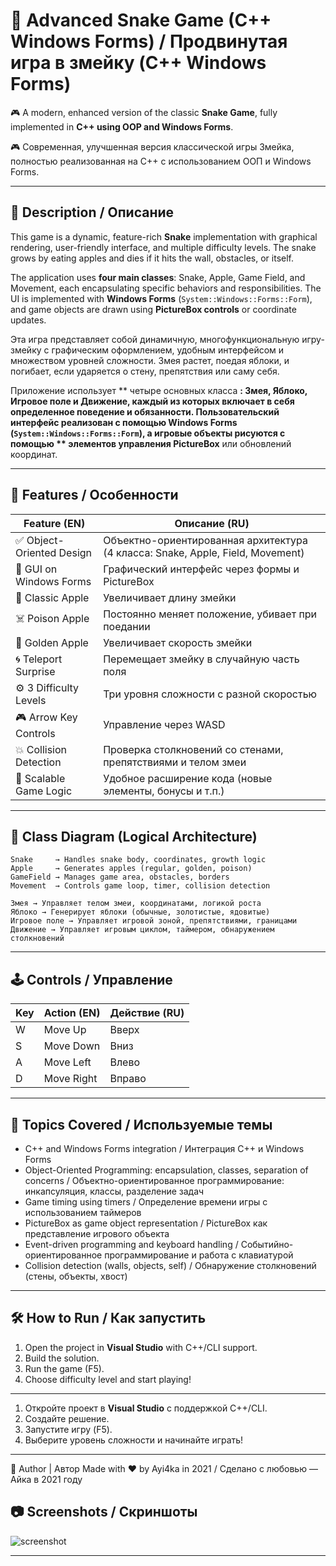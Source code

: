 # 🐍 Advanced Snake Game (C++ Windows Forms) / Продвинутая игра в змейку (C++ Windows Forms)

🎮 A modern, enhanced version of the classic **Snake Game**, fully implemented in **C++ using OOP and Windows Forms**. 

🎮 Современная, улучшенная версия классической игры Змейка, полностью реализованная на C++ с использованием ООП и Windows Forms.  

---

## 📌 Description / Описание

This game is a dynamic, feature-rich **Snake** implementation with graphical rendering, user-friendly interface, and multiple difficulty levels. The snake grows by eating apples and dies if it hits the wall, obstacles, or itself. 

The application uses **four main classes**: Snake, Apple, Game Field, and Movement, each encapsulating specific behaviors and responsibilities. The UI is implemented with **Windows Forms** (`System::Windows::Forms::Form`), and game objects are drawn using **PictureBox controls** or coordinate updates.

Эта игра представляет собой динамичную, многофункциональную игру-змейку с графическим оформлением, удобным интерфейсом и множеством уровней сложности. Змея растет, поедая яблоки, и погибает, если ударяется о стену, препятствия или саму себя.

Приложение использует ** четыре основных класса **: Змея, Яблоко, Игровое поле и Движение, каждый из которых включает в себя определенное поведение и обязанности. Пользовательский интерфейс реализован с помощью **Windows Forms** (`System::Windows::Forms::Form`), а игровые объекты рисуются с помощью ** элементов управления PictureBox** или обновлений координат.

---

## 🎯 Features / Особенности

| Feature (EN) | Описание (RU) |
|--------------|---------------|
| ✅ Object-Oriented Design | Объектно-ориентированная архитектура (4 класса: Snake, Apple, Field, Movement) |
| 🎨 GUI on Windows Forms | Графический интерфейс через формы и PictureBox |
| 🍏 Classic Apple | Увеличивает длину змейки |
| ☠️ Poison Apple | Постоянно меняет положение, убивает при поедании |
| 🌟 Golden Apple | Увеличивает скорость змейки |
| 🌀 Teleport Surprise | Перемещает змейку в случайную часть поля |
| ⚙️ 3 Difficulty Levels | Три уровня сложности с разной скоростью |
| 🎮 Arrow Key Controls | Управление через WASD |
| 💥 Collision Detection | Проверка столкновений со стенами, препятствиями и телом змеи |
| 🧪 Scalable Game Logic | Удобное расширение кода (новые элементы, бонусы и т.п.) |

---

## 🧱 Class Diagram (Logical Architecture)

```
Snake     → Handles snake body, coordinates, growth logic
Apple     → Generates apples (regular, golden, poison)
GameField → Manages game area, obstacles, borders
Movement  → Controls game loop, timer, collision detection
```
```
Змея → Управляет телом змеи, координатами, логикой роста
Яблоко → Генерирует яблоки (обычные, золотистые, ядовитые)
Игровое поле → Управляет игровой зоной, препятствиями, границами
Движение → Управляет игровым циклом, таймером, обнаружением столкновений
```


---

## 🕹️ Controls / Управление

| Key | Action (EN)     | Действие (RU)        |
|-----|-----------------|----------------------|
| W | Move Up           | Вверх                |
| S | Move Down         | Вниз                 |
| A | Move Left         | Влево                |
| D | Move Right        | Вправо               |

---

## 🧪 Topics Covered / Используемые темы

- C++ and Windows Forms integration / Интеграция C++ и Windows Forms
- Object-Oriented Programming: encapsulation, classes, separation of concerns / Объектно-ориентированное программирование: инкапсуляция, классы, разделение задач
- Game timing using timers / Определение времени игры с использованием таймеров
- PictureBox as game object representation / PictureBox как представление игрового объекта
- Event-driven programming and keyboard handling / Событийно-ориентированное программирование и работа с клавиатурой
- Collision detection (walls, objects, self) / Обнаружение столкновений (стены, объекты, хвост)

---

## 🛠 How to Run / Как запустить

1. Open the project in **Visual Studio** with C++/CLI support.
2. Build the solution.
3. Run the game (F5).
4. Choose difficulty level and start playing!

---

1. Откройте проект в **Visual Studio** с поддержкой C++/CLI.
2. Создайте решение.
3. Запустите игру (F5).
4. Выберите уровень сложности и начинайте играть!

---
🤝 Author | Автор Made with ❤️ by Ayi4ka in 2021 / Сделано с любовью — Айка в 2021 году

## 📷 Screenshots / Скриншоты

![screenshot](./docs/screenshot_game.png)

---
